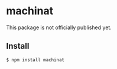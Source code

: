 # machinat

This package is not officially published yet.

## Install

```sh
$ npm install machinat
```
